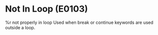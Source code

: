 # Not In Loop (E0103)

%r not properly in loop Used when break or continue keywords are used
outside a loop.
